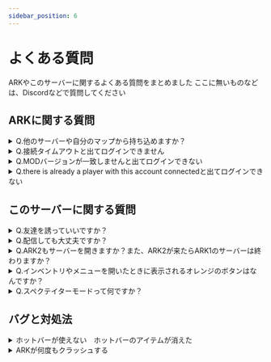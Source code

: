 ```yaml
---
sidebar_position: 6
---
```

# よくある質問

ARKやこのサーバーに関するよくある質問をまとめました
ここに無いものなどは、Discordなどで質問してください

## ARKに関する質問

<details>
  <summary>Q.他のサーバーや自分のマップから持ち込めますか？</summary>
A.他の非公式サーバーや、公式サーバーなどからのサバイバー、アイテム、恐竜などは全て持ち込み 持ち出しともにできなくなっています。

ARKプレイヤーサーバー（dinosaur
サーバー）の別のマップからの持ち込み等は可能です　<a href="https://youtu.be/l9BmAO-0jy8">サーバー間移動方法</a>
</details>

<details>
  <summary>Q.接続タイムアウトと出てログインできません</summary>
  A.初めてサーバーに入るときはMODのダウンロードがあるので数回タイムアウトしますが、めげずに何度もトライしてみてください。
　また手動でダウンロードすることでスムーズにログインできます
<a href="/docs/MODs">MODリスト</a><br /><br />
  A2.ARKがクラッシュしたりした後などは不具合が発生しやすいです　整合性確認をお試しください(整合性確認やり方)<br /><br />

  A3.サーバーがクラッシュしている可能性があります　サーバーステータスチャンネルや他の人がログインできているか確認してみて下さい。落ちている可能性がある場合はサポートチャンネルで問い合わせてください。
</details>

<details>
  <summary>Q.MODバージョンが一致しませんと出てログインできない</summary>
  A.MODのアップデートが行われた後によくある症状です
  最近アップデートされたMODの（わからなければ導入MOD全てを ）再サブスクリプションすることで解決されます　<a href="/docs/MODs">MODリスト</a>
</details>

<details>
  <summary>Q.there is already a player with this account connectedと出てログインできない</summary>
  A.正しくログアウトしなかった時に出るエラーです。クラッシュや強制終了などをするとこうなります。
  5分～10分程度待つとログインできます
</details>

## このサーバーに関する質問
<details>
  <summary>Q.友達を誘っていいですか？</summary>
  A.どんどん招待してください‼　ルール等は本人が読むようにしてください。パスワードも教えてはいけません。
</details>

<details>
  <summary>Q.配信しても大丈夫ですか？</summary>
  A.どんどん配信して下さい‼　出来れば概要欄などにこのHPのURLを貼ってほしいです　また配信所の方は言ってもらえれば配信者ロールをつけます。
</details>

<details>
  <summary>Q.ARK2もサーバーを開きますか？また、ARK2が来たらARK1のサーバーは終わりますか？</summary>
  A.ARK2サーバーも開く予定です、またARK2が出ても少なくとも数年は続ける予定です。
</details>

<details>
  <summary>Q.インベントリやメニューを開いたときに表示されるオレンジのボタンはなんですか？</summary>
  A.管理人が使う管理者しか使えないMODです。気にしなくて大丈夫です
</details>

<details>
  <summary>Q.スペクテイターモードって何ですか？</summary>
  A.カメラだけになって自由に見て回れるモードです<br></br>
  詳しくは<a href="/docs/more#スペクテイターモード">スペクテイターモードの使い方</a>をご覧ください
</details>

## バグと対処法

<details>
  <summary>ホットバーが使えない　ホットバーのアイテムが消えた</summary>
  一度死んでみてアイテムを回収したら治っていることが多いです  
  それでも治らなければ#サポートに問い合わせてください
</details>

<details>
  <summary>ARKが何度もクラッシュする</summary>
  ARKのデータが壊れている可能性があります<a href= "https://help.steampowered.com/ja/faqs/view/0C48-FCBD-DA71-93EB" >整合性確認</a>をしてみましょう<br></br>
  これでも解決しない場合は雑談などで質問して下さい
</details>

<!--<details>
  <summary></summary>
  
</details>

<details>
  <summary></summary>
  
</details>

<details>
  <summary></summary>
  
</details>

<details>
  <summary></summary>
  
</details>

<details>
  <summary></summary>
  
</details>

<details>
  <summary></summary>
  
</details>-->
